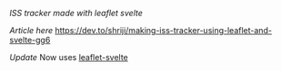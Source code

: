 *ISS tracker made with leaflet svelte*

*Article here* https://dev.to/shriji/making-iss-tracker-using-leaflet-and-svelte-gg6


*Update* Now uses [leaflet-svelte](https://github.com/anoram/leaflet-svelte)